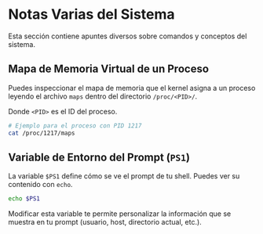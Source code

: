 
# Notas Varias del Sistema

Esta sección contiene apuntes diversos sobre comandos y conceptos del sistema.

## Mapa de Memoria Virtual de un Proceso

Puedes inspeccionar el mapa de memoria que el kernel asigna a un proceso leyendo el archivo `maps` dentro del directorio `/proc/<PID>/`.

Donde `<PID>` es el ID del proceso.

```bash
# Ejemplo para el proceso con PID 1217
cat /proc/1217/maps
```

## Variable de Entorno del Prompt (`PS1`)

La variable `$PS1` define cómo se ve el prompt de tu shell. Puedes ver su contenido con `echo`.

```bash
echo $PS1
```
Modificar esta variable te permite personalizar la información que se muestra en tu prompt (usuario, host, directorio actual, etc.).
